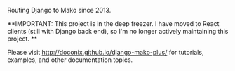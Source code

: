 Routing Django to Mako since 2013.

**IMPORTANT: This project is in the deep freezer. I have moved to React clients (still with Django back end), so I'm no longer actively maintaining this project. **

Please visit http://doconix.github.io/django-mako-plus/ for tutorials, examples, and other documentation topics.
